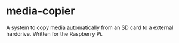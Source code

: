 # media-copier
A system to copy media automatically from an SD card to a external harddrive. Written for the Raspberry Pi.

